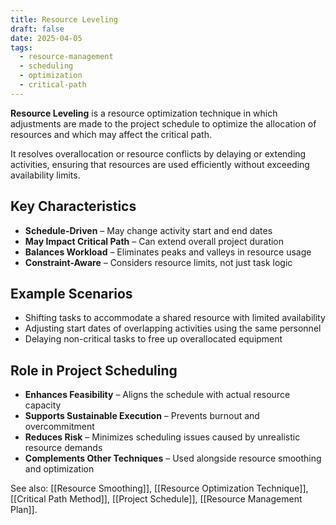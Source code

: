 ```yaml
---
title: Resource Leveling
draft: false
date: 2025-04-05
tags:
  - resource-management
  - scheduling
  - optimization
  - critical-path
---
```


**Resource Leveling** is a resource optimization technique in which adjustments are made to the project schedule to optimize the allocation of resources and which may affect the critical path.

It resolves overallocation or resource conflicts by delaying or extending activities, ensuring that resources are used efficiently without exceeding availability limits.

## Key Characteristics

- **Schedule-Driven** – May change activity start and end dates  
- **May Impact Critical Path** – Can extend overall project duration  
- **Balances Workload** – Eliminates peaks and valleys in resource usage  
- **Constraint-Aware** – Considers resource limits, not just task logic  

## Example Scenarios

- Shifting tasks to accommodate a shared resource with limited availability  
- Adjusting start dates of overlapping activities using the same personnel  
- Delaying non-critical tasks to free up overallocated equipment  

## Role in Project Scheduling

- **Enhances Feasibility** – Aligns the schedule with actual resource capacity  
- **Supports Sustainable Execution** – Prevents burnout and overcommitment  
- **Reduces Risk** – Minimizes scheduling issues caused by unrealistic resource demands  
- **Complements Other Techniques** – Used alongside resource smoothing and optimization  

See also: [[Resource Smoothing]], [[Resource Optimization Technique]], [[Critical Path Method]], [[Project Schedule]], [[Resource Management Plan]].
